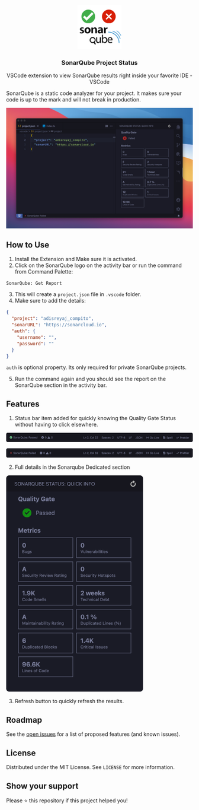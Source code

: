 <p align="center">
  <a href="https://github.com/adisreyaj/vscode-sonarqube-status">
    <img src="images/logo.png" alt="Logo" width="120" height="120">
  </a>

  <h3 align="center">SonarQube Project Status</h3>
  <p align="center">VSCode extension to view SonarQube results right inside your favorite IDE - VSCode
</p>
</p>

SonarQube is a static code analyzer for your project. It makes sure your code is up to the mark and will not break in production.

![SonarQube Status Results](images/sonarqube-vscode-status.jpg)

## How to Use

1. Install the Extension and Make sure it is activated.
2. Click on the SonarQube logo on the activity bar or run the command from Command Palette:

```
SonarQube: Get Report
```

3. This will create a `project.json` file in `.vscode` folder.
4. Make sure to add the details:

```json
{
  "project": "adisreyaj_compito",
  "sonarURL": "https://sonarcloud.io",
  "auth": {
    "username": "",
    "password": ""
  }
}
```

`auth` is optional property. Its only required for private SonarQube projects.

5. Run the command again and you should see the report on the SonarQube section in the activity bar.

## Features

1. Status bar item added for quickly knowing the Quality Gate Status without having to click elsewhere.

![Sonarqube passed](images/sonar-passed.png)

![Sonarqube failed](images/sonar-failed.png)

2. Full details in the Sonarqube Dedicated section

![Sonarqube Full Result](images/sonar-full-details.png)

3. Refresh button to quickly refresh the results.

## Roadmap

See the [open issues](https://github.com/adisreyaj/vscode-sonarqube-status/issues) for a list of proposed features (and known issues).

## License

Distributed under the MIT License. See `LICENSE` for more information.

## Show your support

Please ⭐️ this repository if this project helped you!
